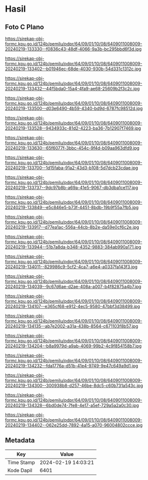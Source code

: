 # Hasil

## Foto C Plano

https://sirekap-obj-formc.kpu.go.id/124b/pemilu/pdpr/64/09/01/10/08/6409011008009-20240219-133330--f0836c43-48df-4066-9a3b-bc295bbd6f3d.jpg

https://sirekap-obj-formc.kpu.go.id/124b/pemilu/pdpr/64/09/01/10/08/6409011008009-20240219-133402--b01946ec-68de-4030-930b-54d331c1312c.jpg

https://sirekap-obj-formc.kpu.go.id/124b/pemilu/pdpr/64/09/01/10/08/6409011008009-20240219-133432--44f5bda0-15a4-4fa9-ae68-25609b2f3c2c.jpg

https://sirekap-obj-formc.kpu.go.id/124b/pemilu/pdpr/64/09/01/10/08/6409011008009-20240219-133500--d03e6490-4b59-4340-bd9d-6787fc98512d.jpg

https://sirekap-obj-formc.kpu.go.id/124b/pemilu/pdpr/64/09/01/10/08/6409011008009-20240219-133528--9434933c-81d2-4223-ba36-7b12907f7469.jpg

https://sirekap-obj-formc.kpu.go.id/124b/pemilu/pdpr/64/09/01/10/08/6409011008009-20240219-133630--65f6077f-3bbc-454c-9f4d-b09aa963dfd9.jpg

https://sirekap-obj-formc.kpu.go.id/124b/pemilu/pdpr/64/09/01/10/08/6409011008009-20240219-133700--1d15faba-91a2-43d3-b108-5d7dcb23cdae.jpg

https://sirekap-obj-formc.kpu.go.id/124b/pemilu/pdpr/64/09/01/10/08/6409011008009-20240219-133737--9dc97b8b-a69a-41e5-9067-db3dba1ce117.jpg

https://sirekap-obj-formc.kpu.go.id/124b/pemilu/pdpr/64/09/01/10/08/6409011008009-20240219-133849--e5c846e5-b73f-4451-8bdb-19b9f55a7fb5.jpg

https://sirekap-obj-formc.kpu.go.id/124b/pemilu/pdpr/64/09/01/10/08/6409011008009-20240219-133917--d77ea1ac-556a-44cb-8b2e-da59e0cf6c2e.jpg

https://sirekap-obj-formc.kpu.go.id/124b/pemilu/pdpr/64/09/01/10/08/6409011008009-20240219-133944--51b7a8da-b348-4352-9883-384ab990a171.jpg

https://sirekap-obj-formc.kpu.go.id/124b/pemilu/pdpr/64/09/01/10/08/6409011008009-20240219-134011--829986c9-5cf2-4ca7-a6e4-a0337fa143f3.jpg

https://sirekap-obj-formc.kpu.go.id/124b/pemilu/pdpr/64/09/01/10/08/6409011008009-20240219-134039--9c67d6ae-d2ae-408a-a007-b4f82875a4b7.jpg

https://sirekap-obj-formc.kpu.go.id/124b/pemilu/pdpr/64/09/01/10/08/6409011008009-20240219-134107--e365cf68-e912-4ec5-9580-47bbf3d38499.jpg

https://sirekap-obj-formc.kpu.go.id/124b/pemilu/pdpr/64/09/01/10/08/6409011008009-20240219-134135--ab7e2002-a31a-438b-8564-c671103f8b57.jpg

https://sirekap-obj-formc.kpu.go.id/124b/pemilu/pdpr/64/09/01/10/08/6409011008009-20240219-134204--b8a9979d-a9ab-4069-99b2-4c9f854158b7.jpg

https://sirekap-obj-formc.kpu.go.id/124b/pemilu/pdpr/64/09/01/10/08/6409011008009-20240219-134232--fda1776a-d51b-41e4-9749-9e47c649a9d1.jpg

https://sirekap-obj-formc.kpu.go.id/124b/pemilu/pdpr/64/09/01/10/08/6409011008009-20240219-134300--300938b8-d257-46be-8dc5-c60b731a543c.jpg

https://sirekap-obj-formc.kpu.go.id/124b/pemilu/pdpr/64/09/01/10/08/6409011008009-20240219-134328--6bd0de74-7fe8-4e17-a5ef-729a5a2a0c30.jpg

https://sirekap-obj-formc.kpu.go.id/124b/pemilu/pdpr/64/09/01/10/08/6409011008009-20240219-134402--062e25dd-7892-4a15-a070-96004802ccce.jpg


## Metadata

| Key        | Value               |
| ---------- | ------------------- |
| Time Stamp | 2024-02-19 14:03:21 |
| Kode Dapil | 6401                |



